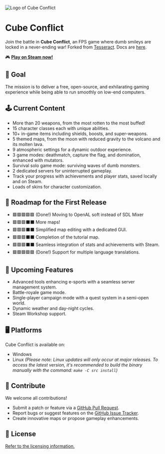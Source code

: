 ![Logo of Cube Conflict](https://static.manakeep.com/photos/2024/02/09/6njjgsomt5_logo.png) 
# Cube Conflict 

Join the battle in **Cube Conflict**, an FPS game where dumb smileys are locked in a never-ending war! Forked from [Tesseract](http://tesseract.gg). Docs are [here](docs/server.md).

🎮 **[Play on Steam now!](https://store.steampowered.com/app/1454700/Cube_Conflict/)**

## 🎯 Goal
The mission is to deliver a free, open-source, and exhilarating gaming experience while being able to run smoothly on low-end computers.

## 🕹 Current Content
- More than 20 weapons, from the most rotten to the most buffed!
- 15 character classes each with unique abilities.
- 10+ in-game items including shields, boosts, and super-weapons.
- 5 themed maps, from the moon with reduced gravity to the volcano and its molten lava.
- 9 atmospheric settings for a dynamic outdoor experience.
- 3 game modes: deathmatch, capture the flag, and domination, enhanced with mutators.
- Survival solo game mode: surviving waves of dumb monsters.
- 2 dedicated servers for uninterrupted gameplay.
- Track your progress with achievements and player stats, saved locally and on Steam.
- Loads of skins for character customization.

## 🚧 Roadmap for the First Release
- 🟩🟩🟩🟩🟩 (Done!) Moving to OpenAL soft instead of SDL Mixer
- 🟩🟩🟩⬛⬛ More maps!
- 🟩🟩🟩⬛⬛ Simplified map editing with a dedicated GUI.
- 🟩🟩🟩⬛⬛ Completion of the tutorial map.
- 🟩🟩🟩⬛⬛ Seamless integration of stats and achievements with Steam.
- 🟩🟩🟩🟩🟩 (Done!) Support for multiple language translations.

## 📅 Upcoming Features
- Advanced tools enhancing e-sports with a seamless server management system.
- Battle-royale game mode.
- Single-player campaign mode with a quest system in a semi-open world.
- Dynamic weather and day-night cycles.
- Steam Workshop support.

## 🖥 Platforms
Cube Conflict is available on:
- Windows
- Linux *(Please note: Linux updates will only occur at major releases. To access the latest version, it's recommended to build the binary manually with the command: `make -C src install`)*

## 🤝 Contribute
We welcome all contributions!
- Submit a patch or feature via a [GitHub Pull Request](https://github.com/CubeConflict/Cube-Conflict/pulls).
- Report bugs or suggest features on the [GitHub Issue Tracker](https://github.com/CubeConflict/Cube-Conflict/issues).
- Create innovative maps or propose gameplay enhancements.

## 📜 License
[Refer to the licensing information.](docs/licenses)
